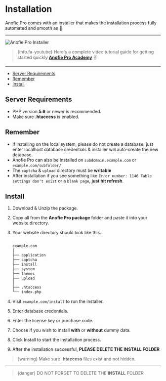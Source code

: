 # Installation

Anofie Pro comes with an installer that makes the installation process fully automated and smooth as 🍻

---

![Anofie Pro Installer](https://anofie-pro-docs.classiebit.com/images/anofie-pro-installer-1.jpg "Anofie Pro Installer")


> {info.fa-youtube} Here's a complete video tutorial guide for getting started quickly **[Anofie Pro Academy](https://classiebit.com/academy/anofie-pro/getting-started)** ✌️

---

- [Server Requirements](#Server-Requirements)
- [Remember](#Remember)
- [Install](#Install)


<a name="Server-Requirements"></a>
## Server Requirements

* PHP version **5.6** or newer is recommended.
* Make sure **.htaccess** is enabled.


<a name="Remember"></a>
## Remember

* If installing on the local system, please do not create a database, just enter localhost database credentials & installer will auto-create the new database.
* Anofie Pro can also be installed on `subdomain.example.com` or `example.com/subfolder/`
* The `captcha` & `upload` directory must be **writable**
* After installation if you see something like `Error number: 1146 Table settings don't exist` or a `blank page`, **just hit refresh**.


<a name="Install"></a>
## Install

1. Download & Unzip the package.
2. Copy all from the **Anofie Pro package** folder and paste it into your website directory.
3. Your website directory should look like this.

    ```bash

    example.com
    │
    ├── application
    ├── captcha
    ├── install
    ├── system
    ├── themes
    ├── upload
    │
    ├── .htaccess
    └── index.php

    ```

4. Visit `example.com/install` to run the installer. 
5. Enter database credentials.
6. Enter the license key or purchase code.
6. Choose if you wish to install **with** or **without** dummy data.
7. Click Install to start the installation process.
8. After the installation successful, **PLEASE DELETE THE INSTALL FOLDER**


>{warning} Make sure **.htaccess** files exist and not hidden.

---

> {danger} DO NOT FORGET TO DELETE THE **INSTALL** FOLDER